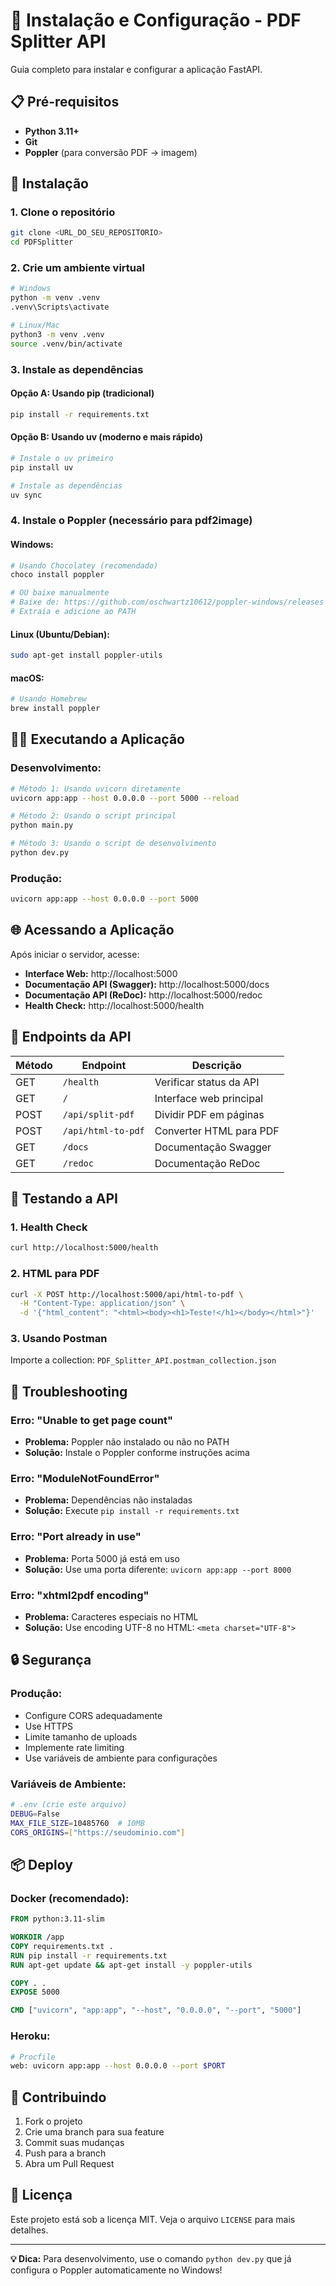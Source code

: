 # 🚀 Instalação e Configuração - PDF Splitter API

Guia completo para instalar e configurar a aplicação FastAPI.

## 📋 Pré-requisitos

- **Python 3.11+** 
- **Git**
- **Poppler** (para conversão PDF → imagem)

## 🔧 Instalação

### 1. **Clone o repositório**
```bash
git clone <URL_DO_SEU_REPOSITORIO>
cd PDFSplitter
```

### 2. **Crie um ambiente virtual**
```bash
# Windows
python -m venv .venv
.venv\Scripts\activate

# Linux/Mac
python3 -m venv .venv
source .venv/bin/activate
```

### 3. **Instale as dependências**

#### Opção A: Usando pip (tradicional)
```bash
pip install -r requirements.txt
```

#### Opção B: Usando uv (moderno e mais rápido)
```bash
# Instale o uv primeiro
pip install uv

# Instale as dependências
uv sync
```

### 4. **Instale o Poppler** (necessário para pdf2image)

#### **Windows:**
```bash
# Usando Chocolatey (recomendado)
choco install poppler

# OU baixe manualmente
# Baixe de: https://github.com/oschwartz10612/poppler-windows/releases
# Extraia e adicione ao PATH
```

#### **Linux (Ubuntu/Debian):**
```bash
sudo apt-get install poppler-utils
```

#### **macOS:**
```bash
# Usando Homebrew
brew install poppler
```

## 🏃‍♂️ Executando a Aplicação

### **Desenvolvimento:**
```bash
# Método 1: Usando uvicorn diretamente
uvicorn app:app --host 0.0.0.0 --port 5000 --reload

# Método 2: Usando o script principal
python main.py

# Método 3: Usando o script de desenvolvimento
python dev.py
```

### **Produção:**
```bash
uvicorn app:app --host 0.0.0.0 --port 5000
```

## 🌐 Acessando a Aplicação

Após iniciar o servidor, acesse:

- **Interface Web:** http://localhost:5000
- **Documentação API (Swagger):** http://localhost:5000/docs
- **Documentação API (ReDoc):** http://localhost:5000/redoc
- **Health Check:** http://localhost:5000/health

## 📡 Endpoints da API

| Método | Endpoint | Descrição |
|--------|----------|-----------|
| GET | `/health` | Verificar status da API |
| GET | `/` | Interface web principal |
| POST | `/api/split-pdf` | Dividir PDF em páginas |
| POST | `/api/html-to-pdf` | Converter HTML para PDF |
| GET | `/docs` | Documentação Swagger |
| GET | `/redoc` | Documentação ReDoc |

## 🧪 Testando a API

### **1. Health Check**
```bash
curl http://localhost:5000/health
```

### **2. HTML para PDF**
```bash
curl -X POST http://localhost:5000/api/html-to-pdf \
  -H "Content-Type: application/json" \
  -d '{"html_content": "<html><body><h1>Teste!</h1></body></html>"}'
```

### **3. Usando Postman**
Importe a collection: `PDF_Splitter_API.postman_collection.json`

## 🐛 Troubleshooting

### **Erro: "Unable to get page count"**
- **Problema:** Poppler não instalado ou não no PATH
- **Solução:** Instale o Poppler conforme instruções acima

### **Erro: "ModuleNotFoundError"**
- **Problema:** Dependências não instaladas
- **Solução:** Execute `pip install -r requirements.txt`

### **Erro: "Port already in use"**
- **Problema:** Porta 5000 já está em uso
- **Solução:** Use uma porta diferente: `uvicorn app:app --port 8000`

### **Erro: "xhtml2pdf encoding"**
- **Problema:** Caracteres especiais no HTML
- **Solução:** Use encoding UTF-8 no HTML: `<meta charset="UTF-8">`

## 🔒 Segurança

### **Produção:**
- Configure CORS adequadamente
- Use HTTPS
- Limite tamanho de uploads
- Implemente rate limiting
- Use variáveis de ambiente para configurações

### **Variáveis de Ambiente:**
```bash
# .env (crie este arquivo)
DEBUG=False
MAX_FILE_SIZE=10485760  # 10MB
CORS_ORIGINS=["https://seudominio.com"]
```

## 📦 Deploy

### **Docker (recomendado):**
```dockerfile
FROM python:3.11-slim

WORKDIR /app
COPY requirements.txt .
RUN pip install -r requirements.txt
RUN apt-get update && apt-get install -y poppler-utils

COPY . .
EXPOSE 5000

CMD ["uvicorn", "app:app", "--host", "0.0.0.0", "--port", "5000"]
```

### **Heroku:**
```bash
# Procfile
web: uvicorn app:app --host 0.0.0.0 --port $PORT
```

## 🤝 Contribuindo

1. Fork o projeto
2. Crie uma branch para sua feature
3. Commit suas mudanças
4. Push para a branch
5. Abra um Pull Request

## 📄 Licença

Este projeto está sob a licença MIT. Veja o arquivo `LICENSE` para mais detalhes.

---

**💡 Dica:** Para desenvolvimento, use o comando `python dev.py` que já configura o Poppler automaticamente no Windows! 